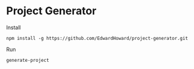 # Project Generator

Install

    npm install -g https://github.com/EdwardHoward/project-generator.git

Run

    generate-project
